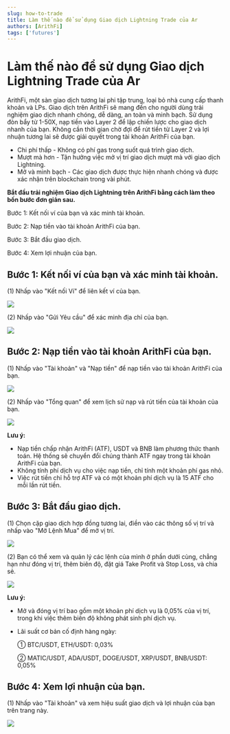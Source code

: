 ```yaml
---
slug: how-to-trade
title: Làm thế nào để sử dụng Giao dịch Lightning Trade của Ar
authors: [ArithFi]
tags: ['futures']
---
```


# Làm thế nào để sử dụng Giao dịch Lightning Trade của Ar

ArithFi, một sàn giao dịch tương lai phi tập trung, loại bỏ nhà cung cấp thanh khoản và LPs. Giao dịch trên ArithFi sẽ mang đến cho người dùng trải nghiệm giao dịch nhanh chóng, dễ dàng, an toàn và minh bạch. Sử dụng đòn bẩy từ 1-50X, nạp tiền vào Layer 2 để lập chiến lược cho giao dịch nhanh của bạn. Không cần thời gian chờ đợi để rút tiền từ Layer 2 và lợi nhuận tương lai sẽ được giải quyết trong tài khoản ArithFi của bạn.

- Chi phí thấp - Không có phí gas trong suốt quá trình giao dịch.
- Mượt mà hơn - Tận hưởng việc mở vị trí giao dịch mượt mà với giao dịch Lightning.
- Mở và minh bạch - Các giao dịch được thực hiện nhanh chóng và được xác nhận trên blockchain trong vài phút.

**Bắt đầu trải nghiệm Giao dịch Lightning trên ArithFi bằng cách làm theo bốn bước đơn giản sau.**

Bước 1: Kết nối ví của bạn và xác minh tài khoản.

Bước 2: Nạp tiền vào tài khoản ArithFi của bạn.

Bước 3: Bắt đầu giao dịch.

Bước 4: Xem lợi nhuận của bạn.

## Bước 1: Kết nối ví của bạn và xác minh tài khoản.

(1) Nhấp vào "Kết nối Ví" để liên kết ví của bạn.

![](https://bafybeicp5kgnfe7q6vtc6jlprv33setne7hmdwhwthop2juj7j3e257df4.ipfs.nftstorage.link/11.png)

(2) Nhấp vào "Gửi Yêu cầu" để xác minh địa chỉ của bạn.

![](https://bafybeicp5kgnfe7q6vtc6jlprv33setne7hmdwhwthop2juj7j3e257df4.ipfs.nftstorage.link/22.png)

## Bước 2: Nạp tiền vào tài khoản ArithFi của bạn.

(1) Nhấp vào "Tài khoản" và "Nạp tiền" để nạp tiền vào tài khoản ArithFi của bạn.

![](https://bafybeicp5kgnfe7q6vtc6jlprv33setne7hmdwhwthop2juj7j3e257df4.ipfs.nftstorage.link/33.png)

(2) Nhấp vào "Tổng quan" để xem lịch sử nạp và rút tiền của tài khoản của bạn.

![](https://bafybeicp5kgnfe7q6vtc6jlprv33setne7hmdwhwthop2juj7j3e257df4.ipfs.nftstorage.link/44.png)

**Lưu ý:**

- Nạp tiền chấp nhận ArithFi (ATF), USDT và BNB làm phương thức thanh toán. Hệ thống sẽ chuyển đổi chúng thành ATF ngay trong tài khoản ArithFi của bạn.
- Không tính phí dịch vụ cho việc nạp tiền, chỉ tính một khoản phí gas nhỏ.
- Việc rút tiền chỉ hỗ trợ ATF và có một khoản phí dịch vụ là 15 ATF cho mỗi lần rút tiền.

## Bước 3: Bắt đầu giao dịch.

(1) Chọn cặp giao dịch hợp đồng tương lai, điền vào các thông số vị trí và nhấp vào "Mở Lệnh Mua" để mở vị trí.

![](https://bafybeicp5kgnfe7q6vtc6jlprv33setne7hmdwhwthop2juj7j3e257df4.ipfs.nftstorage.link/55.png)

(2) Bạn có thể xem và quản lý các lệnh của mình ở phần dưới cùng, chẳng hạn như đóng vị trí, thêm biên độ, đặt giá Take Profit và Stop Loss, và chia sẻ.

![](https://bafybeicp5kgnfe7q6vtc6jlprv33setne7hmdwhwthop2juj7j3e257df4.ipfs.nftstorage.link/66.png)

**Lưu ý:**

- Mở và đóng vị trí bao gồm một khoản phí dịch vụ là 0,05% của vị trí, trong khi việc thêm biên độ không phát sinh phí dịch vụ.

- Lãi suất cơ bản cố định hàng ngày:

  ① BTC/USDT, ETH/USDT: 0,03%

  ② MATIC/USDT, ADA/USDT, DOGE/USDT, XRP/USDT, BNB/USDT: 0,05%



## Bước 4: Xem lợi nhuận của bạn.

(1) Nhấp vào "Tài khoản" và xem hiệu suất giao dịch và lợi nhuận của bạn trên trang này.

![](https://bafybeicp5kgnfe7q6vtc6jlprv33setne7hmdwhwthop2juj7j3e257df4.ipfs.nftstorage.link/77.png)